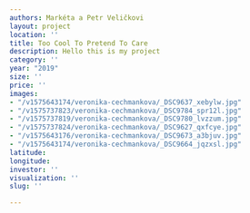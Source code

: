 ```yaml
---
authors: Markéta a Petr Veličkovi
layout: project
location: ''
title: Too Cool To Pretend To Care
description: Hello this is my project
category: ''
year: "2019"
size: ''
price: ''
images:
- "/v1575643174/veronika-cechmankova/_DSC9637_xebylw.jpg"
- "/v1575737823/veronika-cechmankova/_DSC9784_spr12l.jpg"
- "/v1575737819/veronika-cechmankova/_DSC9780_lvzzum.jpg"
- "/v1575737824/veronika-cechmankova/_DSC9627_qxfcye.jpg"
- "/v1575643176/veronika-cechmankova/_DSC9673_a3bjuv.jpg"
- "/v1575643174/veronika-cechmankova/_DSC9664_jqzxsl.jpg"
latitude: 
longitude: 
investor: ''
visualization: ''
slug: ''

---
```

